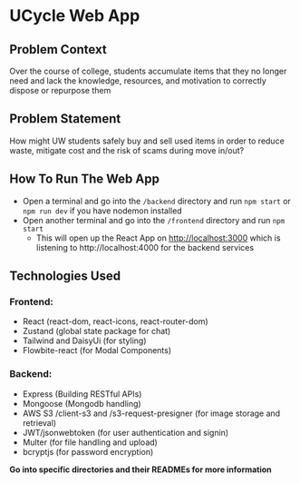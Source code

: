 # UCycle Web App

## Problem Context
Over the course of college, students accumulate items that they no longer need and lack the knowledge, resources, and motivation to correctly dispose or repurpose them

## Problem Statement
How might UW students safely buy and sell used items in order to reduce waste, mitigate cost and the risk of scams during move in/out?

## How To Run The Web App
- Open a terminal and go into the `/backend` directory and run `npm start` or `npm run dev` if you have nodemon installed
- Open another terminal and go into the `/frontend` directory and run `npm start`
    - This will open up the React App on [http://localhost:3000](http://localhost:3000) which is listening to http://localhost:4000 for the backend services

## Technologies Used
### Frontend:
- React (react-dom, react-icons, react-router-dom)
- Zustand (global state package for chat)
- Tailwind and DaisyUi (for styling)
- Flowbite-react (for Modal Components)

### Backend: 
- Express (Building RESTful APIs)
- Mongoose (Mongodb handling)
- AWS S3 /client-s3 and /s3-request-presigner (for image storage and retrieval)
- JWT/jsonwebtoken (for user authentication and signin)
- Multer (for file handling and upload)
- bcryptjs (for password encryption)

**Go into specific directories and their READMEs for more information**